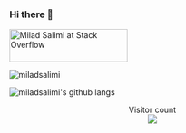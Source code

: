 ### Hi there 👋

<!--
**miladsalimiiii/miladsalimiiii** is a ✨ _special_ ✨ repository because its `README.md` (this file) appears on your GitHub profile.

Here are some ideas to get you started:

- 🔭 I’m currently working on ...
- 🌱 I’m currently learning ...
- 👯 I’m looking to collaborate on ...
- 🤔 I’m looking for help with ...
- 💬 Ask me about ...
- 📫 How to reach me: ...
- 😄 Pronouns: ...
- ⚡ Fun fact: ...
-->

<a href="https://stackoverflow.com/users/10003284/milad-salimi"><img src="https://stackoverflow.com/users/flair/10003284.png?theme=clean" width="208" height="58" alt="Milad Salimi at Stack Overflow" title="Milad Salimi at Stack Overflow" align="top"></a>


<p>
  <img align="center" src="https://github-readme-stats.vercel.app/api?username=miladsalimiiii&theme=dracula&show_icons=true&count_private=true&locale=en" alt="miladsalimi" />
</p>


![miladsalimi's github langs](https://github-readme-stats.vercel.app/api/top-langs/?username=miladsalimiiii&layout=compact&hide_border=true&title_color=0366d6&count_private=true&include_all_commits=true&theme=radical)


<p align="center"> 
  Visitor count<br>
  <img src="https://profile-counter.glitch.me/miladsalimiiii/count.svg" />
</p>
